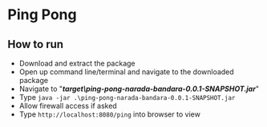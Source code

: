 # Ping Pong

## How to run

- Download and extract the package 
- Open up command line/terminal and navigate to the downloaded package
- Navigate to "***target\ping-pong-narada-bandara-0.0.1-SNAPSHOT.jar***"
- Type `java -jar .\ping-pong-narada-bandara-0.0.1-SNAPSHOT.jar`
- Allow firewall access if asked
- Type `http://localhost:8080/ping` into browser to view


